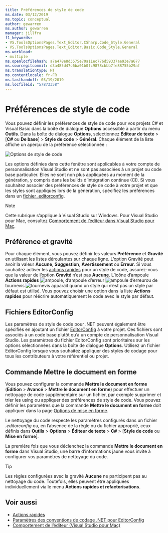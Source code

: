 ```yaml
---
title: Préférences de style de code
ms.date: 03/12/2019
ms.topic: conceptual
author: gewarren
ms.author: gewarren
manager: jillfra
f1_keywords:
- VS.ToolsOptionsPages.Text_Editor.CSharp.Code_Style.General
- VS.ToolsOptionsPages.Text_Editor.Basic.Code_Style.General
ms.workload:
- multiple
ms.openlocfilehash: a7a478e8d3575e70a11ec776d59337ae93e7a677
ms.sourcegitcommit: d3a485d47c6ba01b0fc9878cbbb7fe88755b29af
ms.translationtype: HT
ms.contentlocale: fr-FR
ms.lasthandoff: 03/19/2019
ms.locfileid: "57873358"
---
```

# <a name="code-style-preferences"></a>Préférences de style de code

Vous pouvez définir les préférences de style de code pour vos projets C# et Visual Basic dans la boîte de dialogue **Options** accessible à partir du menu **Outils**. Dans la boîte de dialogue **Options**, sélectionnez **Éditeur de texte** > [**C#** ou **De base**] > **Style de code** > **Général**. Chaque élément de la liste affiche un aperçu de la préférence sélectionnée :

![Options de style de code](media/code-style-quick-actions-dialog.png)

Les options définies dans cette fenêtre sont applicables à votre compte de personnalisation Visual Studio et ne sont pas associées à un projet ou code base particulier. Elles ne sont non plus appliquées au moment de la génération, y compris dans les builds d’intégration continue (CI). Si vous souhaitez associer des préférences de style de code à votre projet et que les styles sont appliqués lors de la génération, spécifiez les préférences dans un [fichier .editorconfig](#editorconfig-files).

> [!NOTE]
> Cette rubrique s’applique à Visual Studio sur Windows. Pour Visual Studio pour Mac, consultez [Comportement de l’éditeur dans Visual Studio pour Mac](/visualstudio/mac/editor-behavior).

## <a name="preference-and-severity"></a>Préférence et gravité

Pour chaque élément, vous pouvez définir les valeurs **Préférence** et **Gravité** en utilisant les listes déroulantes sur chaque ligne. L’option Gravité peut avoir la valeur **Aucune**, **Suggestion**, **Avertissement** ou **Erreur**. Si vous souhaitez activer les [actions rapides](../ide/quick-actions.md) pour un style de code, assurez-vous que la valeur de l’option **Gravité** n’est pas **Aucune**. L’icône d’ampoule **Actions rapides** ![ampoule](media/light-bulb-dropdown.png), d’ampoule d’erreur ![ampoule d’erreur](media/error-bulb.png)ou de tournevis ![tournevis](media/screwdriver.png) apparaît quand un style qui n’est pas un style par défaut est utilisé. Vous pouvez choisir une option dans la liste **Actions rapides** pour réécrire automatiquement le code avec le style par défaut.

## <a name="editorconfig-files"></a>Fichiers EditorConfig

Les paramètres de style de code pour .NET peuvent également être spécifiés en ajoutant un fichier [EditorConfig](../ide/editorconfig-code-style-settings-reference.md) à votre projet. Ces fichiers sont associés à un code base plutôt qu’à un compte de personnalisation Visual Studio. Les paramètres du fichier EditorConfig sont prioritaires sur les options sélectionnées dans la boîte de dialogue **Options**. Utilisez un fichier EditorConfig lorsque vous souhaitez appliquer des styles de codage pour tous les contributeurs à votre référentiel ou projet.

## <a name="format-document-command"></a>Commande Mettre le document en forme

Vous pouvez configurer la commande **Mettre le document en forme** (**Edition** > **Avancé** > **Mettre le document en forme**) pour effectuer un nettoyage de code supplémentaire sur un fichier, par exemple supprimer et trier les using ou appliquer des préférences de style de code. Vous pouvez définir les paramètres que la commande **Mettre le document en forme** doit appliquer dans la page [Options de mise en forme](reference/options-text-editor-csharp-formatting.md#format-document-settings).

Le nettoyage du code respecte les paramètres configurés dans un fichier *.editorconfig* ou, en l’absence de la règle ou du fichier approprié, ceux définis dans **Outils** > **Options** > **Éditeur de texte** > **C#** > [**Style de code** ou **Mise en forme**].

La première fois que vous déclenchez la commande **Mettre le document en forme** dans Visual Studio, une barre d’informations jaune vous invite à configurer vos paramètres de nettoyage du code.

> [!TIP]
> Les règles configurées avec la gravité **Aucune** ne participent pas au nettoyage du code. Toutefois, elles peuvent être appliquées individuellement via le menu **Actions rapides et refactorisations**.

## <a name="see-also"></a>Voir aussi

- [Actions rapides](../ide/quick-actions.md)
- [Paramètres des conventions de codage .NET pour EditorConfig](../ide/editorconfig-code-style-settings-reference.md)
- [Comportement de l’éditeur (Visual Studio pour Mac)](/visualstudio/mac/editor-behavior)